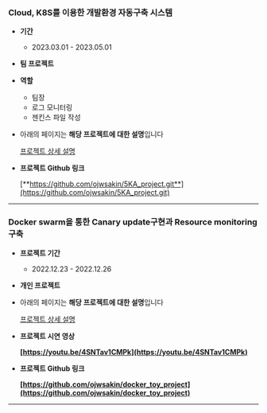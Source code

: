 ### Cloud, K8S를 이용한 개발환경 자동구축 시스템

- **기간**
    - 2023.03.01 - 2023.05.01
- **팀 프로젝트**
- **역할**
    - 팀장
    - 로그 모니터링
    - 젠킨스 파일 작성
- 아래의 페이지는 **해당 프로젝트에 대한 설명**입니다
    
    [프로젝트 상세 설명](https://www.notion.so/1ed377acd8af4e6d8a227634050c98e5)
    
- **프로젝트 Github 링크**
    
    [**https://github.com/ojwsakin/5KA_project.git**](https://github.com/ojwsakin/5KA_project.git)
    

---

### Docker swarm을 통한 Canary update구현과 Resource monitoring 구축

- **프로젝트 기간**
    - 2022.12.23 - 2022.12.26
- **개인 프로젝트**
- 아래의 페이지는 **해당 프로젝트에 대한 설명**입니다
    
    [프로젝트 상세 설명](https://www.notion.so/8653363887a84ee7b55139c5923d65e6)
    
- **프로젝트 시연 영상**
    
    **[https://youtu.be/4SNTav1CMPk](https://youtu.be/4SNTav1CMPk)**
    
- **프로젝트 Github 링크**
    
    **[https://github.com/ojwsakin/docker_toy_project](https://github.com/ojwsakin/docker_toy_project)**
    

---

